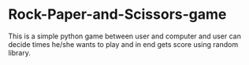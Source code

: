 # Rock-Paper-and-Scissors-game
This is a simple python game between  user and  computer and user can decide times he/she wants to play and in end gets score  using random library.
